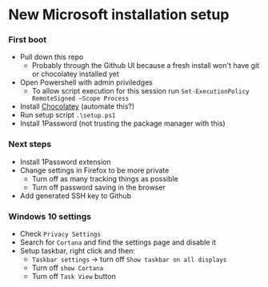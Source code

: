 # New Microsoft installation setup

### First boot

- Pull down this repo
	- Probably through the Github UI because a fresh install won't have git or chocolatey installed yet
- Open Powershell with admin priviledges
	- To allow script execution for this session run `Set-ExecutionPolicy RemoteSigned –Scope Process`
- Install [Chocolatey](https://chocolatey.org/install) (automate this?)
- Run setup script `.\setup.ps1`
- Install 1Password (not trusting the package manager with this)

### Next steps

- Install 1Password extension
- Change settings in Firefox to be more private
	- Turn off as many tracking things as possible
	- Turn off password saving in the browser
- Add generated SSH key to Github

### Windows 10 settings

- Check `Privacy Settings`
- Search for `Cortana` and find the settings page and disable it
- Setup taskbar, right click and then:
  - `Taskbar settings` -> turn off `Show taskbar on all displays`
  - Turn off `show Cortana`
  - Turn off `Task View` button
